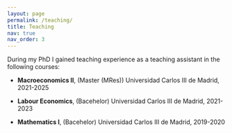 ```yaml
---
layout: page
permalink: /teaching/
title: Teaching
nav: true
nav_order: 3
---
```


During my PhD I gained teaching experience as a teaching assistant in the following courses:

- **Macroeconomics II**,  (Master (MRes))
  Universidad Carlos III de Madrid, 2021-2025

- **Labour Economics**, (Bacehelor)
    Universidad Carlos III de Madrid, 2021-2023

- **Mathematics I**,  (Bacehelor)
    Universidad Carlos III de Madrid, 2019-2020


